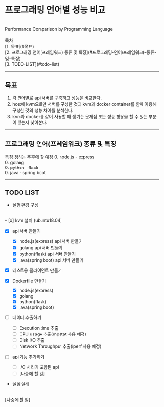 # 프로그래밍 언어별 성능 비교
<br/>
Performance Comparison by Programming Language
<br/><br/>
목차
<br/>
[1. 목표](#목표)
<br/>
[2. 프로그래밍 언어(프레임워크) 종류 및 특징](#프로그래밍-언어(프레임워크)-종류-및-특징)
<br/>
[3. TODO-LIST](#todo-list)

---
## 목표
1. 각 언어별로 api 서버를 구축하고 성능을 비교한다.
2. host에 kvm으로만 서버를 구성한 것과 kvm과 docker container를 함께 이용해 구성한 것의 성능 차이를 분석한다.
3. kvm과 docker를 같이 사용할 때 생기는 문제점 또는 성능 향상을 할 수 있는 부분이 있는지 찾아본다.
----------------------------------
## 프로그래밍 언어(프레임워크) 종류 및 특징
<TODO>특징 정리는 추후에 할 예정
0. node.js - express  
0. golang  
0. python - flask  
0. java - spring boot  

----------------------------------
## TODO LIST
+ 실험 환경 구성
<br/>
- [x] kvm 설치 (ubuntu18.04)

- [x] api 서버 만들기
    - [x] node.js(express) api 서버 만들기
    - [x] golang api 서버 만들기
    - [x] python(flask) api 서버 만들기
    - [x] java(spring boot) api 서버 만들기

- [x] 테스트용 클라이언트 만들기

- [x] Dockerfile 만들기
    - [x] node.js(express)
    - [x] golang
    - [x] python(flask)
    - [x] java(spring boot)

- [ ] 데이터 추출하기
    - [ ] Execution time 추출
    - [ ] CPU usage 추출(mpstat 사용 예정)
    - [ ] Disk I/O 추출
    - [ ] Network Throughput 추출(iperf 사용 예정)

- [ ] api 기능 추가하기
    - [ ] I/O 처리가 포함된 api
    - [ ] [나중에 할 일]
    
+ 실험 설계
<br/>
[나중에 할 일]